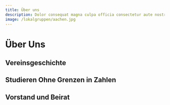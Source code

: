 ```yaml
---
title: Über uns
description: Dolor consequat magna culpa officia consectetur aute nostrud excepteur in sunt sint aliqua pariatur. Irure voluptate veniam sit aliquip dolor incididunt aute Lorem quis ullamco occaecat nulla laborum id. Culpa elit Lorem cillum occaecat exercitation aliqua aliqua enim commodo velit mollit quis velit irure. Dolor Lorem exercitation nisi nisi nisi dolore esse ut aliquip duis.
image: /lokalgruppen/aachen.jpg
---
```


# Über Uns

## Vereinsgeschichte

<timeline timeline-config="about_us/timeline"></timeline>

## Studieren Ohne Grenzen in Zahlen

## Vorstand und Beirat
